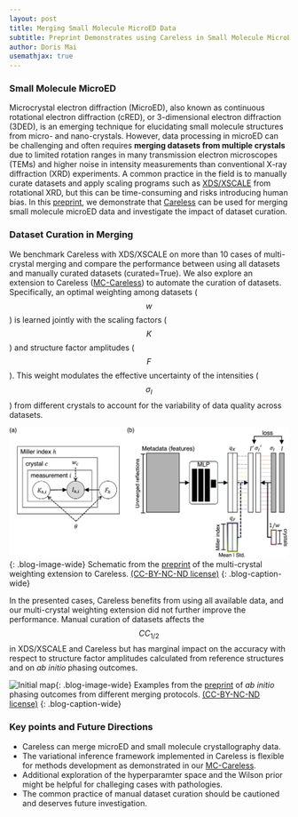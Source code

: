 ```yaml
---
layout: post
title: Merging Small Molecule MicroED Data
subtitle: Preprint Demonstrates using Careless in Small Molecule MicroED
author: Doris Mai
usemathjax: true
---
```


### Small Molecule MicroED
<!-- For decades, single-crystal X-ray diffraction (SCXRD) has been the gold standard for structure elucidation for small molecules.  -->
Microcrystal electron diffraction (MicroED), also known as continuous rotational electron diffraction (cRED), or 3-dimensional electron diffraction (3DED), is an emerging technique for elucidating small molecule structures from micro- and nano-crystals. 
However, data processing in microED can be challenging and often requires **merging datasets from multiple crystals** due to limited rotation ranges in many transmission electron microscopes (TEMs) and higher noise in intensity measurements than conventional X-ray diffraction (XRD) experiments. 
A common practice in the field is to manually curate datasets and apply scaling programs such as [XDS/XSCALE](https://doi.org/10.1107/S0907444909047337) from rotational XRD, but this can be time-consuming and risks introducing human bias. In this [preprint](https://doi.org/10.26434/chemrxiv-2024-62bmk), we demonstrate that [Careless](https://github.com/rs-station/careless) can be used for merging small molecule microED data and investigate the impact of dataset curation.

### Dataset Curation in Merging
We benchmark Careless with XDS/XSCALE on more than 10 cases of multi-crystal merging and compare the performance between using all datasets and manually curated datasets (curated=True). 
We also explore an extension to Careless ([MC-Careless](https://github.com/DorisMai/careless/tree/multi_xtal_sig)) to automate the curation of datasets. Specifically, an optimal weighting among datasets ($$w$$) is learned jointly with the scaling factors ($$K$$) and structure factor amplitudes ($$F$$). 
This weight modulates the effective uncertainty of the intensities ($$\sigma_I$$) from different crystals to account for the variability of data quality across datasets.

![Schematic of weighting](/assets/posts/2024-08-22-small-molecule-microed/mc-careless-schematic.png){: .blog-image-wide} 
Schematic from the [preprint](https://doi.org/10.26434/chemrxiv-2024-62bmk) of the multi-crystal weighting extension to Careless. [(CC-BY-NC-ND license)](https://creativecommons.org/licenses/by-nc-nd/4.0/)
{: .blog-caption-wide}

In the presented cases, Careless benefits from using all available data, and our multi-crystal weighting extension did not further improve the performance. Manual curation of datasets affects the $$CC_{1/2}$$ in XDS/XSCALE and Careless but has marginal impact on the accuracy with respect to structure factor amplitudes calculated from reference structures and on *ab initio* phasing outcomes. 

![Initial map](/assets/posts/2024-08-22-small-molecule-microed/preliminary-maps.png){: .blog-image-wide} 
Examples from the [preprint](https://doi.org/10.26434/chemrxiv-2024-62bmk) of *ab initio* phasing outcomes from different merging protocols. [(CC-BY-NC-ND license)](https://creativecommons.org/licenses/by-nc-nd/4.0/)
{: .blog-caption-wide}

### Key points and Future Directions
- Careless can merge microED and small molecule crystallography data.
- The variational inference framework implemented in Careless is flexible for methods development as demonstrated in our [MC-Careless](https://github.com/DorisMai/careless/tree/multi_xtal_sig).
- Additional exploration of the hyperparamter space and the Wilson prior might be helpful for challeging cases with pathologies.
- The common practice of manual dataset curation should be cautioned and deserves future investigation.
